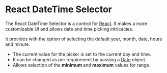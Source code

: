 # React DateTime Selector

The React DateTime Selector is a control for [React](https://reactjs.org). It makes a more customizable UI and allows date and time picking intricacies.

It provides with the option of selecting the default year, month, date, hours and minute.

<ul>
    <li>
        The current value for the picker is set to the current day and time.
    </li>
    <li>
        It can be changed as per requirement by passing a <a href="https://developer.mozilla.org/en-US/docs/Web/JavaScript/Reference/Global_Objects/Date" >Date</a> object.
    </li>
    <li>
        Allows selection of the <b>minimum</b> and <b>maximum</b> values for range.
    </li>
</ul>
